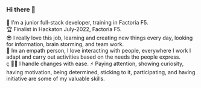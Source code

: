 ### Hi there 👋
🌱 I'm a junior full-stack developer, training in Factoria F5. <br>
🏆 Finalist in Hackaton July-2022, Factoria F5. <br>
😎 I really love this job, learning and creating new things every day, looking for information, brain storming, and team work. <br>
👥 Im an empath person, I love interacting with people, everywhere I work I adapt and carry out activities based on the needs the people express. <br>ç
🦸‍♀️ I handle changes with ease.
⚡ Paying attention, showing curiosity, having motivation, being determined, sticking to it, participating, and having initiative are some of my valuable skills.
<!--
**Yelose/Yelose** is a ✨ _special_ ✨ repository because its `README.md` (this file) appears on your GitHub profile.

Here are some ideas to get you started:

- 🔭 I’m currently working on ...
- 🌱 I’m currently learning ...
- 👯 I’m looking to collaborate on ...
- 🤔 I’m looking for help with ...
- 💬 Ask me about ...
- 📫 How to reach me: ...
- 😄 Pronouns: ...
- ⚡ Fun fact: ...
-->

